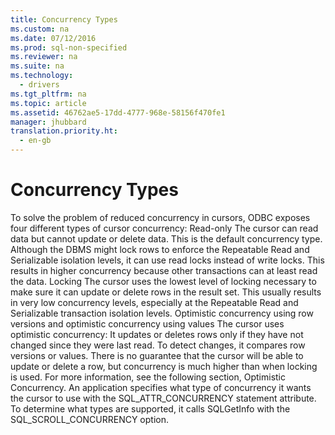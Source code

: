 ```yaml
---
title: Concurrency Types
ms.custom: na
ms.date: 07/12/2016
ms.prod: sql-non-specified
ms.reviewer: na
ms.suite: na
ms.technology: 
  - drivers
ms.tgt_pltfrm: na
ms.topic: article
ms.assetid: 46762ae5-17dd-4777-968e-58156f470fe1
manager: jhubbard
translation.priority.ht: 
  - en-gb
---
```

# Concurrency Types
<?xml version="1.0" encoding="utf-8"?>
<developerConceptualDocument xmlns="http://ddue.schemas.microsoft.com/authoring/2003/5" xmlns:xlink="http://www.w3.org/1999/xlink" xmlns:xsi="http://www.w3.org/2001/XMLSchema-instance" xsi:schemaLocation="http://ddue.schemas.microsoft.com/authoring/2003/5 http://dduestorage.blob.core.windows.net/ddueschema/developer.xsd">
  <introduction>
    <para>To solve the problem of reduced concurrency in cursors, ODBC exposes four different types of cursor concurrency:  </para>
    <list class="bullet">
      <listItem>
        <para>
          <legacyBold>Read-only</legacyBold> The cursor can read data but cannot update or delete data. This is the default concurrency type. Although the DBMS might lock rows to enforce the Repeatable Read and Serializable isolation levels, it can use read locks instead of write locks. This results in higher concurrency because other transactions can at least read the data.</para>
      </listItem>
      <listItem>
        <para>
          <legacyBold>Locking</legacyBold> The cursor uses the lowest level of locking necessary to make sure it can update or delete rows in the result set. This usually results in very low concurrency levels, especially at the Repeatable Read and Serializable transaction isolation levels.</para>
      </listItem>
      <listItem>
        <para>
          <legacyBold>Optimistic concurrency using row versions</legacyBold> <legacyBold>and</legacyBold> <legacyBold>optimistic concurrency using values</legacyBold> The cursor uses optimistic concurrency: It updates or deletes rows only if they have not changed since they were last read. To detect changes, it compares row versions or values. There is no guarantee that the cursor will be able to update or delete a row, but concurrency is much higher than when locking is used. For more information, see the following section, <legacyLink xlink:href="9d71e09e-bc68-4c1f-9229-ed2a7be7d324">Optimistic Concurrency</legacyLink>.</para>
      </listItem>
    </list>
    <para>An application specifies what type of concurrency it wants the cursor to use with the SQL_ATTR_CONCURRENCY statement attribute. To determine what types are supported, it calls <legacyBold>SQLGetInfo</legacyBold> with the SQL_SCROLL_CONCURRENCY option.</para>
  </introduction>
  <relatedTopics />
</developerConceptualDocument>